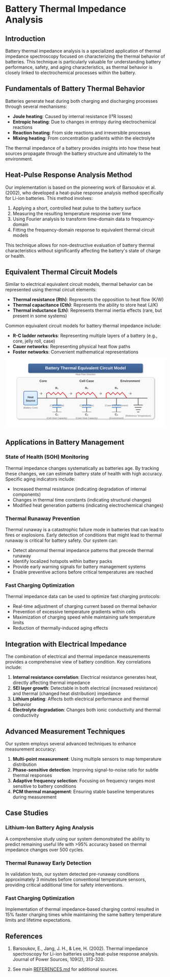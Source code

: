 # Battery Thermal Impedance Analysis

## Introduction

Battery thermal impedance analysis is a specialized application of thermal impedance spectroscopy focused on characterizing the thermal behavior of batteries. This technique is particularly valuable for understanding battery performance, safety, and aging characteristics, as thermal behavior is closely linked to electrochemical processes within the battery.

## Fundamentals of Battery Thermal Behavior

Batteries generate heat during both charging and discharging processes through several mechanisms:
- **Joule heating**: Caused by internal resistance (I²R losses)
- **Entropic heating**: Due to changes in entropy during electrochemical reactions
- **Reaction heating**: From side reactions and irreversible processes
- **Mixing heating**: From concentration gradients within the electrolyte

The thermal impedance of a battery provides insights into how these heat sources propagate through the battery structure and ultimately to the environment.

## Heat-Pulse Response Analysis Method

Our implementation is based on the pioneering work of Barsoukov et al. (2002), who developed a heat-pulse response analysis method specifically for Li-ion batteries. This method involves:

1. Applying a short, controlled heat pulse to the battery surface
2. Measuring the resulting temperature response over time
3. Using Fourier analysis to transform time-domain data to frequency-domain
4. Fitting the frequency-domain response to equivalent thermal circuit models

This technique allows for non-destructive evaluation of battery thermal characteristics without significantly affecting the battery's state of charge or health.

## Equivalent Thermal Circuit Models

Similar to electrical equivalent circuit models, thermal behavior can be represented using thermal circuit elements:
- **Thermal resistance (Rth)**: Represents the opposition to heat flow (K/W)
- **Thermal capacitance (Cth)**: Represents the ability to store heat (J/K)
- **Thermal inductance (Lth)**: Represents thermal inertia effects (rare, but present in some systems)

Common equivalent circuit models for battery thermal impedance include:
- **R-C ladder networks**: Representing multiple layers of a battery (e.g., core, jelly roll, case)
- **Cauer networks**: Representing physical heat flow paths
- **Foster networks**: Convenient mathematical representations

![Battery Thermal Equivalent Circuit](../images/battery_thermal_circuit.svg)

## Applications in Battery Management

### State of Health (SOH) Monitoring
Thermal impedance changes systematically as batteries age. By tracking these changes, we can estimate battery state of health with high accuracy. Specific aging indicators include:
- Increased thermal resistance (indicating degradation of internal components)
- Changes in thermal time constants (indicating structural changes)
- Modified heat generation patterns (indicating electrochemical changes)

### Thermal Runaway Prevention
Thermal runaway is a catastrophic failure mode in batteries that can lead to fires or explosions. Early detection of conditions that might lead to thermal runaway is critical for battery safety. Our system can:
- Detect abnormal thermal impedance patterns that precede thermal runaway
- Identify localized hotspots within battery packs
- Provide early warning signals for battery management systems
- Enable preventive actions before critical temperatures are reached

### Fast Charging Optimization
Thermal impedance data can be used to optimize fast charging protocols:
- Real-time adjustment of charging current based on thermal behavior
- Prevention of excessive temperature gradients within cells
- Maximization of charging speed while maintaining safe temperature limits
- Reduction of thermally-induced aging effects

## Integration with Electrical Impedance

The combination of electrical and thermal impedance measurements provides a comprehensive view of battery condition. Key correlations include:

1. **Internal resistance correlation**: Electrical resistance generates heat, directly affecting thermal impedance
2. **SEI layer growth**: Detectable in both electrical (increased resistance) and thermal (changed heat distribution) impedance
3. **Lithium plating**: Affects both electrical performance and thermal behavior
4. **Electrolyte degradation**: Changes both ionic conductivity and thermal conductivity

## Advanced Measurement Techniques

Our system employs several advanced techniques to enhance measurement accuracy:

1. **Multi-point measurement**: Using multiple sensors to map temperature distribution
2. **Phase-sensitive detection**: Improving signal-to-noise ratio for subtle thermal responses
3. **Adaptive frequency selection**: Focusing on frequency ranges most sensitive to battery conditions
4. **PCM thermal management**: Ensuring stable baseline temperatures during measurement

## Case Studies

### Lithium-Ion Battery Aging Analysis
A comprehensive study using our system demonstrated the ability to predict remaining useful life with >95% accuracy based on thermal impedance changes over 500 cycles.

### Thermal Runaway Early Detection
In validation tests, our system detected pre-runaway conditions approximately 3 minutes before conventional temperature sensors, providing critical additional time for safety interventions.

### Fast Charging Optimization
Implementation of thermal impedance-based charging control resulted in 15% faster charging times while maintaining the same battery temperature limits and lifetime expectations.

## References

1. Barsoukov, E., Jang, J. H., & Lee, H. (2002). Thermal impedance spectroscopy for Li-ion batteries using heat-pulse response analysis. Journal of Power Sources, 109(2), 313-320.

2. See main [REFERENCES.md](../../REFERENCES.md) for additional sources.
